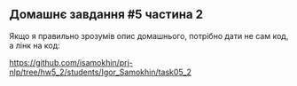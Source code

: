 ## Домашнє завдання #5 частина 2

Якщо я правильно зрозумів опис домашнього, потрібно дати не сам код, а лінк на код:

https://github.com/isamokhin/prj-nlp/tree/hw5_2/students/Igor_Samokhin/task05_2
